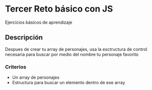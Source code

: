# Tercer Reto básico con JS

Ejercicios básicos de aprendizaje

## Descripción

Despues de crear tu array de personajes, usa la esctructura de control necesaria para buscar por medio del nombre tu personaje favorito

### Criterios

- Un array de personajes
- Estructura para buscar un elemento dentro de ese array
